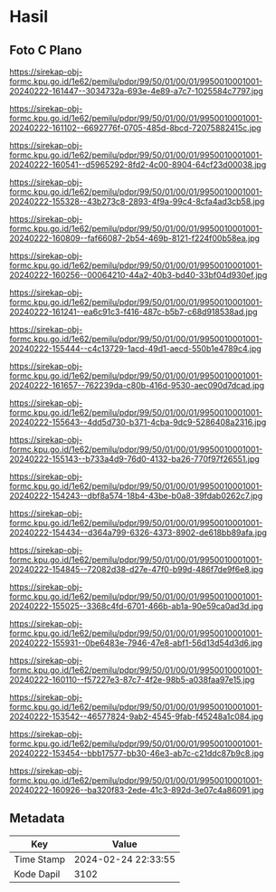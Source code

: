 # Hasil

## Foto C Plano

https://sirekap-obj-formc.kpu.go.id/1e62/pemilu/pdpr/99/50/01/00/01/9950010001001-20240222-161447--3034732a-693e-4e89-a7c7-1025584c7797.jpg

https://sirekap-obj-formc.kpu.go.id/1e62/pemilu/pdpr/99/50/01/00/01/9950010001001-20240222-161102--6692776f-0705-485d-8bcd-72075882415c.jpg

https://sirekap-obj-formc.kpu.go.id/1e62/pemilu/pdpr/99/50/01/00/01/9950010001001-20240222-160541--d5965292-8fd2-4c00-8904-64cf23d00038.jpg

https://sirekap-obj-formc.kpu.go.id/1e62/pemilu/pdpr/99/50/01/00/01/9950010001001-20240222-155328--43b273c8-2893-4f9a-99c4-8cfa4ad3cb58.jpg

https://sirekap-obj-formc.kpu.go.id/1e62/pemilu/pdpr/99/50/01/00/01/9950010001001-20240222-160809--faf66087-2b54-469b-8121-f224f00b58ea.jpg

https://sirekap-obj-formc.kpu.go.id/1e62/pemilu/pdpr/99/50/01/00/01/9950010001001-20240222-160256--00064210-44a2-40b3-bd40-33bf04d930ef.jpg

https://sirekap-obj-formc.kpu.go.id/1e62/pemilu/pdpr/99/50/01/00/01/9950010001001-20240222-161241--ea6c91c3-f416-487c-b5b7-c68d918538ad.jpg

https://sirekap-obj-formc.kpu.go.id/1e62/pemilu/pdpr/99/50/01/00/01/9950010001001-20240222-155444--c4c13729-1acd-49d1-aecd-550b1e4789c4.jpg

https://sirekap-obj-formc.kpu.go.id/1e62/pemilu/pdpr/99/50/01/00/01/9950010001001-20240222-161657--762239da-c80b-416d-9530-aec090d7dcad.jpg

https://sirekap-obj-formc.kpu.go.id/1e62/pemilu/pdpr/99/50/01/00/01/9950010001001-20240222-155643--4dd5d730-b371-4cba-9dc9-5286408a2316.jpg

https://sirekap-obj-formc.kpu.go.id/1e62/pemilu/pdpr/99/50/01/00/01/9950010001001-20240222-155143--b733a4d9-76d0-4132-ba26-770f97f26551.jpg

https://sirekap-obj-formc.kpu.go.id/1e62/pemilu/pdpr/99/50/01/00/01/9950010001001-20240222-154243--dbf8a574-18b4-43be-b0a8-39fdab0262c7.jpg

https://sirekap-obj-formc.kpu.go.id/1e62/pemilu/pdpr/99/50/01/00/01/9950010001001-20240222-154434--d364a799-6326-4373-8902-de618bb89afa.jpg

https://sirekap-obj-formc.kpu.go.id/1e62/pemilu/pdpr/99/50/01/00/01/9950010001001-20240222-154845--72082d38-d27e-47f0-b99d-486f7de9f6e8.jpg

https://sirekap-obj-formc.kpu.go.id/1e62/pemilu/pdpr/99/50/01/00/01/9950010001001-20240222-155025--3368c4fd-6701-466b-ab1a-90e59ca0ad3d.jpg

https://sirekap-obj-formc.kpu.go.id/1e62/pemilu/pdpr/99/50/01/00/01/9950010001001-20240222-155931--0be6483e-7946-47e8-abf1-56d13d54d3d6.jpg

https://sirekap-obj-formc.kpu.go.id/1e62/pemilu/pdpr/99/50/01/00/01/9950010001001-20240222-160110--f57227e3-87c7-4f2e-98b5-a038faa97e15.jpg

https://sirekap-obj-formc.kpu.go.id/1e62/pemilu/pdpr/99/50/01/00/01/9950010001001-20240222-153542--46577824-9ab2-4545-9fab-f45248a1c084.jpg

https://sirekap-obj-formc.kpu.go.id/1e62/pemilu/pdpr/99/50/01/00/01/9950010001001-20240222-153454--bbb17577-bb30-46e3-ab7c-c21ddc87b9c8.jpg

https://sirekap-obj-formc.kpu.go.id/1e62/pemilu/pdpr/99/50/01/00/01/9950010001001-20240222-160926--ba320f83-2ede-41c3-892d-3e07c4a86091.jpg


## Metadata

| Key        | Value               |
| ---------- | ------------------- |
| Time Stamp | 2024-02-24 22:33:55 |
| Kode Dapil | 3102                |



